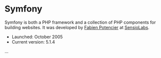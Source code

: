 # Symfony

Symfony is both a PHP framework and a collection of PHP components for building websites. It was developed by [Fabien Potencier](https://github.com/@fabpot) at [SensioLabs](https://twitter.com/sensiolabs). 

- Launched: October 2005
- Current version: 5.1.4

...
